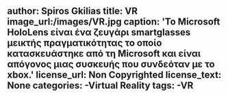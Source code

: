 
author: Spiros Gkilias
title: VR
image_url:/images/VR.jpg
caption: 'Το Microsoft HoloLens είναι ένα ζευγάρι smartglasses μεικτής πραγματικότητας το οποίο κατασκευάστηκε από τη Microsoft και είναι απόγονος μιας συσκευής που συνδεόταν με το xbox.'
license_url: Non Copyrighted
license_text: None
categories:
  -Virtual Reality
 tags:
  -VR
  -----
